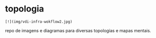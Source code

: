 # topologia
    [!](img/vdi-infra-wokflow2.jpg)

repo de imagens e diagramas para diversas topologias e mapas mentais.